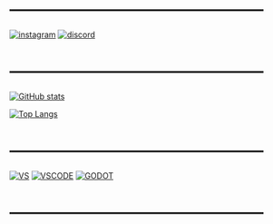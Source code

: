 # ――――――――――――――――

[![instagram](https://img.shields.io/badge/|-Instagram-fb00ff?style=for-the-badge&logo=instagram&logoColor=white)](https://www.instagram.com/_ramon_sd/)
[![discord](https://img.shields.io/badge/|-Discord-8c00ff?style=for-the-badge&logo=Discord&logoColor=white)](https://top.gg/user/365542139201011712)

# ――――――――――――――――

[![GitHub stats](https://github-readme-stats.vercel.app/api?username=Ramon-Sd&show_icons=true&theme=light)](https://github.com/Ramon-Sd)

[![Top Langs](https://github-readme-stats.vercel.app/api/top-langs/?username=Ramon-Sd)](https://github.com/anuraghazra/github-readme-stats)

# ――――――――――――――――

[![VS](https://img.shields.io/badge/Visual_Studio-ffffff?style=for-the-badge&logo=visual%20studio&logoColor=black)](https://visualstudio.microsoft.com/pt-br/downloads/)
[![VSCODE](https://img.shields.io/badge/Visual_Studio_Code-ffffff?style=for-the-badge&logo=visual%20studio%20code&logoColor=black)](https://code.visualstudio.com/)
[![GODOT](https://img.shields.io/badge/Godot_Engine-ffffffcf?style=for-the-badge&logo=GodotColor=white)](https://godotengine.org/)

# ――――――――――――――――
